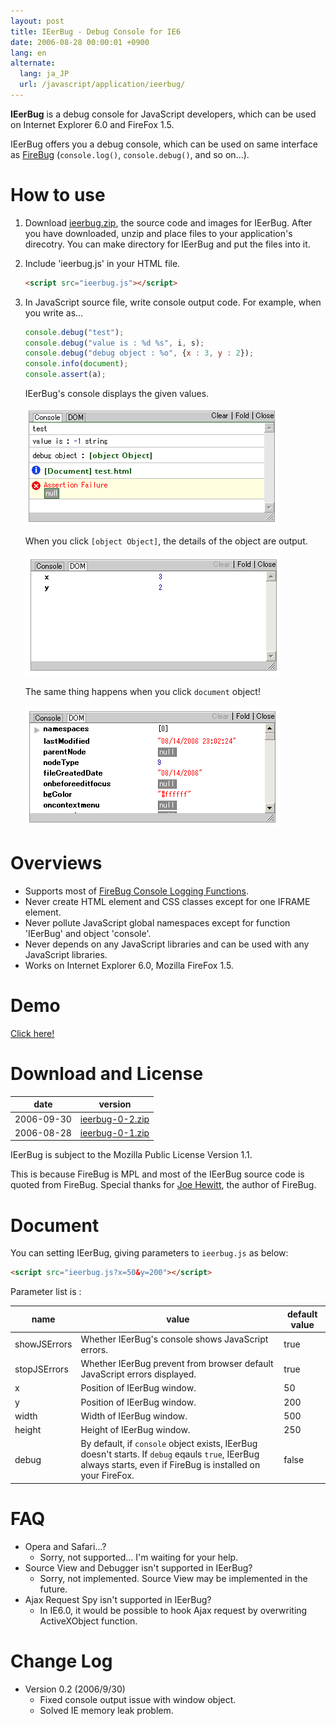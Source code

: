```yaml
---
layout: post
title: IEerBug - Debug Console for IE6
date: 2006-08-28 00:00:01 +0900
lang: en
alternate:
  lang: ja_JP
  url: /javascript/application/ieerbug/
---
```

**IEerBug** is a debug console for JavaScript developers, which can be used on Internet Explorer 6.0 and FireFox 1.5.

IEerBug offers you a debug console, which can be used on same interface as [FireBug](https://addons.mozilla.org/firefox/1843/) (`console.log()`, `console.debug()`, and so on...).


How to use
==========

1. Download <a href="ieerbug-0-2.zip">ieerbug.zip</a>, the source code and images for IEerBug. After you have downloaded, unzip and place files to your application's direcotry. You can make directory for IEerBug and put the files into it.

2. Include 'ieerbug.js' in your HTML file.

   ```html
   <script src="ieerbug.js"></script>
   ```

3. In JavaScript source file, write console output code. For example, when you write as...

   ```javascript
   console.debug("test");
   console.debug("value is : %d %s", i, s);
   console.debug("debug object : %o", {x : 3, y : 2});
   console.info(document);
   console.assert(a);
   ```

   IEerBug's console displays the given values.

   <img src="screen1.gif" width="403" height="188">

   When you click `[object Object]`, the details of the object are output.

   <img src="screen2.gif" width="409" height="193">

   The same thing happens when you click `document` object!

   <img src="screen3.gif" width="409" height="193">

Overviews
=========

* Supports most of <a href="http://joehewitt.com/software/firebug/docs.php">FireBug Console Logging Functions</a>.
* Never create HTML element and CSS classes except for one IFRAME element.
* Never pollute JavaScript global namespaces except for function 'IEerBug' and object 'console'.
* Never depends on any JavaScript libraries and can be used with any JavaScript libraries.
* Works on Internet Explorer 6.0, Mozilla FireFox 1.5.

Demo
====

<a href="demo/">Click here!</a>


Download and License
====================

date      |version
----------|---------------------------------------------
2006-09-30|<a href="ieerbug-0-2.zip">ieerbug-0-2.zip</a>
2006-08-28|<a href="ieerbug-0-1.zip">ieerbug-0-1.zip</a>

IEerBug is subject to the Mozilla Public License Version 1.1.

This is because FireBug is MPL and most of the IEerBug source code is quoted from FireBug. Special thanks for <a href="http://www.joehewitt.com/">Joe Hewitt</a>, the author of FireBug.


Document
========

You can setting IEerBug, giving parameters to `ieerbug.js` as below:

```html
<script src="ieerbug.js?x=50&y=200"></script>
```

Parameter list is :

name|value|default value
----|-----|-------------
showJSErrors|Whether IEerBug's console shows JavaScript errors.|true
stopJSErrors|Whether IEerBug prevent from browser default JavaScript errors displayed.|true
x|Position of IEerBug window.|50
y|Position of IEerBug window.|200
width|Width of IEerBug window.|500
height|Height of IEerBug window.|250
debug|By default, if `console` object exists, IEerBug doesn't starts. If `debug` eqauls `true`, IEerBug always starts, even if FireBug is installed on your FireFox.|false

FAQ
===

* Opera and Safari...?
  * Sorry, not supported... I'm waiting for your help.
* Source View and Debugger isn't supported in IEerBug?
  * Sorry, not implemented. Source View may be implemented in the future.
* Ajax Request Spy isn't supported in IEerBug?
  * In IE6.0, it would be possible to hook Ajax request by overwriting ActiveXObject function.

Change Log
==========

* Version 0.2 (2006/9/30)
  * Fixed console output issue with window object.
  * Solved IE memory leak problem.
